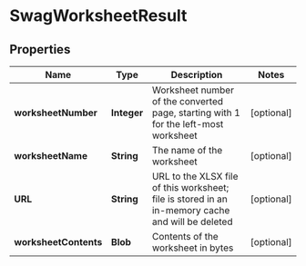 
# SwagWorksheetResult

## Properties
Name | Type | Description | Notes
------------ | ------------- | ------------- | -------------
**worksheetNumber** | **Integer** | Worksheet number of the converted page, starting with 1 for the left-most worksheet |  [optional]
**worksheetName** | **String** | The name of the worksheet |  [optional]
**URL** | **String** | URL to the XLSX file of this worksheet; file is stored in an in-memory cache and will be deleted |  [optional]
**worksheetContents** | **Blob** | Contents of the worksheet in bytes |  [optional]



